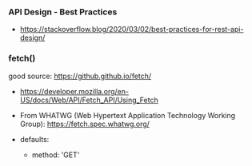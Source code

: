 
### API Design - Best Practices
- https://stackoverflow.blog/2020/03/02/best-practices-for-rest-api-design/

### fetch()
good source: https://github.github.io/fetch/
- https://developer.mozilla.org/en-US/docs/Web/API/Fetch_API/Using_Fetch
- From WHATWG (Web Hypertext Application Technology Working Group): https://fetch.spec.whatwg.org/

- defaults:
  - method: 'GET'
